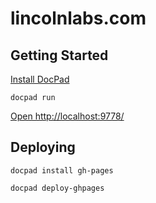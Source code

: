 # lincolnlabs.com

## Getting Started

[Install DocPad](https://github.com/bevry/docpad)

    docpad run

[Open http://localhost:9778/](http://localhost:9778/)

## Deploying

    docpad install gh-pages

    docpad deploy-ghpages
